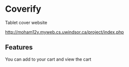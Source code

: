 # Coverify
Tablet cover website

http://moham12y.myweb.cs.uwindsor.ca/project/index.php

## Features
You can add to your cart and view the cart
